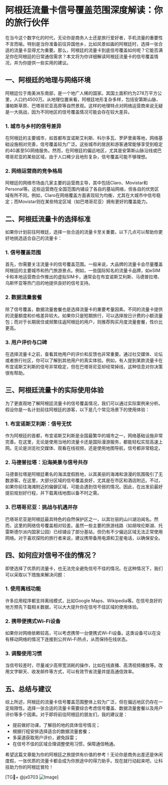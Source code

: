 # 阿根廷流量卡信号覆盖范围深度解读：你的旅行伙伴

在当今这个数字化的时代，无论你是商务人士还是旅行爱好者，手机流量的重要性不言而喻。特别是当你准备前往异国他乡，比如风景如画的阿根廷时，选择一张合适的流量卡显得尤为重要。那么，阿根廷的流量卡到底信号覆盖如何呢？它能否满足你在阿根廷的日常通信需求？本文将为你详细解读阿根廷流量卡的信号覆盖情况，并为你提供一些实用的建议。

## 一、阿根廷的地理与网络环境

阿根廷位于南美洲东南部，是一个地广人稀的国家。其国土面积约为278万平方公里，人口约4500万。从地理位置来看，阿根廷地形复杂多样，包括安第斯山脉、潘帕斯草原、巴塔哥尼亚高原等自然景观。这样的地理特点对网络运营商来说无疑是一大挑战，因为不同地区的信号覆盖情况可能会存在较大差异。

### 1. 城市与乡村的信号差异

在阿根廷的主要城市，如首都布宜诺斯艾利斯、科尔多瓦、罗萨里奥等地，网络基础设施相对完善，信号覆盖较为广泛。这些城市的居民和游客通常能够享受到稳定的4G甚至5G网络服务。然而，在阿根廷的偏远地区，尤其是安第斯山脉沿线或巴塔哥尼亚的某些区域，由于人口稀少且地形复杂，信号覆盖可能不够理想。

### 2. 网络运营商的竞争格局

阿根廷的网络市场由几家主要的运营商主导，其中包括Claro、Movistar和Personal等。这些运营商在全国范围内铺设了各自的基站网络，但各自的优势区域有所不同。例如，Claro在网络覆盖方面表现较为均衡，尤其在大城市中信号稳定；而Movistar则在某些特定区域（如巴塔哥尼亚）拥有更好的覆盖能力。

## 二、阿根廷流量卡的选择标准

如果你计划前往阿根廷，选择一张合适的流量卡至关重要。以下几点可以帮助你更好地挑选适合自己的流量卡：

### 1. 信号覆盖范围

首先，你需要关注流量卡的信号覆盖范围。一般来说，大品牌的流量卡会尽量覆盖阿根廷的主要城市和热门旅游景点。例如，一些国际知名的流量卡品牌，如eSIM卡和本地运营商合作推出的虚拟SIM卡，通常会在布宜诺斯艾利斯、马德普拉塔、乌斯怀亚等热门目的地提供良好的信号支持。

### 2. 数据流量套餐

除了信号覆盖，数据流量套餐也是选择流量卡的重要考量因素。不同的流量卡提供的流量额度和价格差异较大。如果你只是短期旅行，可以选择按日计费的小额流量包；而对于长期居住或频繁往返阿根廷的用户，则推荐购买月度流量套餐，性价比更高。

### 3. 用户评价与口碑

在选择流量卡之前，查看其他用户的评价和反馈也非常重要。通过社交媒体、论坛或者旅行社区，你可以了解到其他用户的真实体验。例如，有人提到某款流量卡在布宜诺斯艾利斯的信号非常稳定，但在巴塔哥尼亚却经常掉线，这种信息对你决策很有帮助。

## 三、阿根廷流量卡的实际使用体验

为了更直观地了解阿根廷流量卡的信号覆盖情况，我们可以通过实际案例来分析。假设你是一名计划前往阿根廷的游客，以下是几个常见场景下的使用体验：

### 1. 布宜诺斯艾利斯：信号无忧

作为阿根廷的首都，布宜诺斯艾利斯是全国最繁华的城市之一，网络基础设施非常完善。在这里，无论是使用当地的流量卡还是国际漫游服务，都能轻松实现高速上网。无论是浏览社交媒体、观看在线视频，还是使用地图导航，信号都非常稳定。

### 2. 马德普拉塔：沿海美景与信号共存

马德普拉塔是阿根廷著名的海滨度假胜地，以其美丽的海滩和浪漫的氛围吸引了无数游客。在这里，大部分区域的信号覆盖良好，尤其是在市区和酒店附近。不过，如果你前往海滩附近的偏僻区域，可能会遇到信号弱的情况。因此，在出发前最好提前规划好行程，并下载离线地图以备不时之需。

### 3. 巴塔哥尼亚：挑战与机遇并存

巴塔哥尼亚是阿根廷最具特色的自然保护区之一，以其壮丽的山川湖泊闻名。然而，这里的网络信号覆盖相对较差。虽然一些主要的旅游线路（如胡埃伦斯湖、托雷斯德尔派内国家公园）已经铺设了部分基站，但仍有不少偏远区域无法正常使用网络。对于喜欢探险的旅行者来说，建议携带备用电源和卫星电话，以确保安全。

## 四、如何应对信号不佳的情况？

即使选择了优质的流量卡，也无法完全避免信号不佳的情况。在这种情况下，我们可以采取以下措施来解决问题：

### 1. 使用离线功能

许多应用程序都支持离线模式，比如Google Maps、Wikipedia等。在信号良好的地方预先下载相关数据，可以大大提升你在信号不佳区域的使用体验。

### 2. 携带便携式Wi-Fi设备

如果你对网络依赖较高，可以考虑携带一台便携式Wi-Fi设备。这类设备可以在没有移动网络的情况下连接到公共Wi-Fi热点，从而保持在线状态。

### 3. 调整使用习惯

当信号较差时，尽量减少高带宽消耗的操作，比如在线直播、高清视频播放等。改用文字聊天、收发邮件等方式，可以有效节省流量并提高通信效率。

## 五、总结与建议

综上所述，阿根廷的流量卡信号覆盖范围整体上较为广泛，但在偏远地区仍存在一定局限性。选择一张合适的流量卡需要综合考虑信号覆盖、数据流量套餐以及用户评价等多个因素。对于即将前往阿根廷的朋友们，我的建议是：

- 提前做好功课，了解目的地的具体信号情况；
- 根据行程安排选择适合的数据流量套餐；
- 多渠道获取用户评价，避免踩雷；
- 在信号不佳的区域合理调整使用习惯，保障通信畅通。

希望这篇文章能为你的阿根廷之旅提供有价值的参考！无论你是商务出差还是休闲度假，一张优质的流量卡都会成为你旅途中的得力助手。现在就行动起来吧，让科技助力你的阿根廷冒险！

[TG💪+ @jx0703 ![Image](https://github.com/user-attachments/assets/dbca1d08-cadb-493c-b0ec-ad6f7a83f270)]